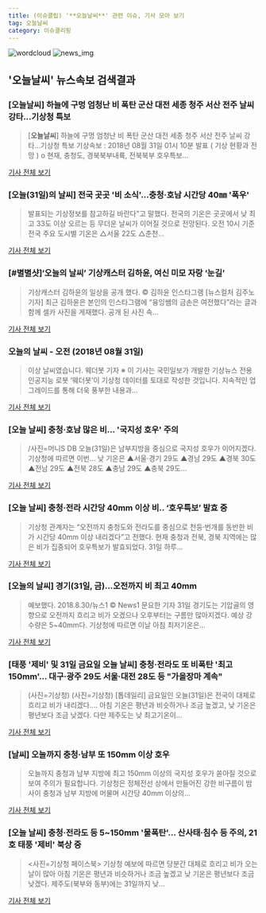 ```yaml
---
title: (이슈클립) '**오늘날씨**' 관련 이슈, 기사 모아 보기
tag: 오늘날씨
category: 이슈클리핑
---
```

![wordcloud](https://s3.ap-northeast-2.amazonaws.com/lyrics101-wordcloud/2018-08-31-1535661821.png)
![news_img](https://user-images.githubusercontent.com/42597476/44507050-1206f400-a6e4-11e8-8d98-7ffbfebb353f.png)
## **'**오늘날씨**'** 뉴스속보 검색결과
### [**오늘날씨**] 하늘에 구멍 엄청난 비 폭탄 군산 대전 세종 청주 서산 전주 날씨 강타…기상청 특보

>[**오늘날씨**] 하늘에 구멍 엄청난 비 폭탄 군산 대전 세종 청주 서산 전주 날씨 강타…기상청 특보 기상속보 : 2018년 08월 31일 01시 10분 발표 ( 기상 현황과 전망 ) o 현재, 충청도, 경북북부내륙, 전북북부 호우특보...

<a href="http://www.g-enews.com/ko-kr/news/article/news_all/2018083101235715324a01bf698f_1/article.html" target="_blank">기사 전체 보기</a>

### [오늘(31일)의 날씨] 전국 곳곳 '비 소식'…충청·호남 시간당 40㎜ '폭우'

>발표되는 기상정보를 참고하길 바란다"고 말했다. 전국의 기온은 곳곳에서 낮 최고 33도 이상 오르는 등 무더운 날씨가 이어질 것으로 전망된다. 오전 10시 기준 전국 주요 도시별 기온은 △서울 22도 △춘천...

<a href="http://daily.hankooki.com/lpage/society/201808/dh20180831010013137820.htm" target="_blank">기사 전체 보기</a>

### [#별별샷]‘오늘의 날씨’ 기상캐스터 김하윤, 여신 미모 자랑 ‘눈길’

>기상캐스터 김하윤의 일상을 공개 했다.     © 김하윤 인스타그램 [뉴스컬처 김주노 기자] 최근 김하윤은 본인의 인스타그램에 “융잉쌤의 금손은 여전했다”라는 글과 함께 셀카 사진을 게재했다. 공개 된 사진 속...

<a href="http://www.newsculture.tv/sub_read.html?uid=139710&section=sc227" target="_blank">기사 전체 보기</a>

### 오늘의 날씨 - 오전 (2018년 08월 31일)

>이상 날씨였습니다. 웨더봇 기자 ※ 이 기사는 국민일보가 개발한 기상뉴스 전용 인공지능 로봇 ‘웨더봇’이 기상청 데이터를 토대로 작성한 것입니다. 지속적인 업그레이드를 통해 더욱 풍부한 내용과...

<a href="http://news.kmib.co.kr/article/view.asp?arcid=0012645725&code=61121611&cp=nv" target="_blank">기사 전체 보기</a>

### [오늘 날씨] 충청·호남 많은 비… '국지성 호우' 주의

>/사진=머니S DB 오늘(31일)은 남부지방을 중심으로 국지성 호우가 이어지겠다. 기상청에 따르면 이번... 낮 기온은 ▲서울·경기 29도 ▲경남 29도 ▲경북 30도 ▲전남 29도 ▲전북 28도 ▲충남 29도 ▲충북 29도...

<a href="http://moneys.mt.co.kr/news/mwView.php?no=2018083017008088628" target="_blank">기사 전체 보기</a>

### [오늘 날씨] 충청·전라 시간당 40mm 이상 비.. ‘호우특보’ 발효 중

>기상청 관계자는 “오전까지 충청도와 전라도를 중심으로 천둥·번개를 동반한 비가 시간당 40mm 이상 내리겠다”고 전했다. 현재 충청과 전북, 경북 지역에는 많은 비가 집중되어 호우특보가 발효되었다. 31일 하루...

<a href="http://www.kookje.co.kr/news2011/asp/newsbody.asp?code=0300&key=20180831.99099014516" target="_blank">기사 전체 보기</a>

### [오늘의 날씨] 경기(31일, 금)…오전까지 비 최고 40mm

>예보했다. 2018.8.30/뉴스1 © News1 문요한 기자 31일 경기도는 기압골의 영향으로 오전까지 흐리고 비가 오겠으나 오후부터는 구름만 많아지겠다. 예상 강수량은 5~40mm다. 기상청에 따르면 이날 아침 최저기온은...

<a href="http://news1.kr/articles/?3413141" target="_blank">기사 전체 보기</a>

### [태풍 '제비' 및 31일 금요일 오늘 날씨] 충청·전라도 또 비폭탄 '최고 150mm'… 대구·광주 29도 서울·대전 28도 등 "가을장마 계속"

>(사진=기상청) (사진=기상청) [톱데일리] 금요일인 오늘(31일)은 전국이 대체로 흐리고 비가 내리겠다.... 아침 기온은 평년과 비슷하거나 조금 높겠고, 낮 기온은 평년보다 조금 낮겠다. 다만 제주도는 낮 최고기온이...

<a href="http://www.topdaily.kr/news/articleView.html?idxno=55050" target="_blank">기사 전체 보기</a>

### [날씨] 오늘까지 충청·남부 또 150mm 이상 호우

>오늘까지 충청과 남부 지방에 최고 150mm 이상의 국지성 호우가 쏟아질 것으로 보여 주의가 필요합니다. 기상청은 정체전선 상에서 만들어진 강한 비구름이 밤사이 충청과 남부 지방에 머물며 시간당 40mm 이상의...

<a href="http://www.ytn.co.kr/_ln/0108_201808310000219463" target="_blank">기사 전체 보기</a>

### [오늘 날씨] 충청·전라도 등 5~150mm '물폭탄'… 산사태·침수 등 주의, 21호 태풍 '제비' 북상 중

><사진=기상청 페이스북> 기상청 예보에 따르면 당분간 대체로 흐리고 비가 오는 날이 많아 아침 기온은 평년과 비슷하거나 조금 높겠고 낮 기온은 평년보다 조금 낮겠다. 제주도(북부와 동부)에는 31일까지 낮...

<a href="http://www.newsworks.co.kr/news/articleView.html?idxno=211773" target="_blank">기사 전체 보기</a>


